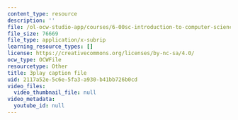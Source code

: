 ```yaml
---
content_type: resource
description: ''
file: /ol-ocw-studio-app/courses/6-00sc-introduction-to-computer-science-and-programming-spring-2011/2117a52e5c6e5fa3a930b41bb726b0cd_C2BBAW78fYg.vtt
file_size: 76669
file_type: application/x-subrip
learning_resource_types: []
license: https://creativecommons.org/licenses/by-nc-sa/4.0/
ocw_type: OCWFile
resourcetype: Other
title: 3play caption file
uid: 2117a52e-5c6e-5fa3-a930-b41bb726b0cd
video_files:
  video_thumbnail_file: null
video_metadata:
  youtube_id: null
---
```

